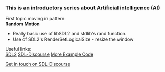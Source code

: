 ### This is an introductory series about Artificial intelligence (AI)

First topic moving in pattern:  
**Random Motion**  
 * Really basic use of libSDL2 and stdlib's rand function.
 * Use of SDL2's RenderSetLogicalSize - resize the window

Useful links:  
[SDL2](https://www.libsdl.org/) [SDL-Discourse](https://discourse.libsdl.org) [More Example Code](https://gist.github.com/Acry/baa861b8e370c6eddbb18519c487d9d8)

[Get in touch on SDL-Discourse](https://discourse.libsdl.org/u/Acry/summary)
